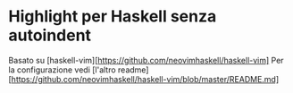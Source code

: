 Highlight per Haskell senza autoindent
======================================

Basato su [haskell-vim][https://github.com/neovimhaskell/haskell-vim]
Per la configurazione vedi [l'altro readme][https://github.com/neovimhaskell/haskell-vim/blob/master/README.md]
